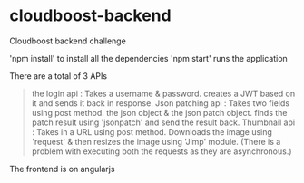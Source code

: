 # cloudboost-backend
Cloudboost backend challenge

'npm install' to install all the dependencies
'npm start' runs the application

There are a total of 3 APIs
> the login api : Takes a username & password. creates a JWT based on it and sends it back in response.
> Json patching api : Takes two fields using post method. the json object & the json patch object. finds the patch result using 'jsonpatch' and send the result back.
> Thumbnail api : Takes in a URL using post method. Downloads the image using 'request' & then resizes the image using 'Jimp' module.
(There is a problem with executing both the requests as they are asynchronous.)

The frontend is on angularjs
